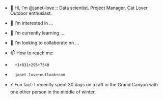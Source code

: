 - 👋 Hi, I’m @janet-love  ::  Data scientist. Project Manager. Cat Lover. Outdoor enthusiast.
  
- 👀 I’m interested in ...
  
- 🌱 I’m currently learning ...
  
- 💞️ I’m looking to collaborate on ...
  
- 📫 How to reach me:
-       +1+831+295+7340
-       janet.love+outlook+com

- ⚡ Fun fact: I recently spent 30 days on a raft in the Grand Canyon with one other person in the middle of winter.
